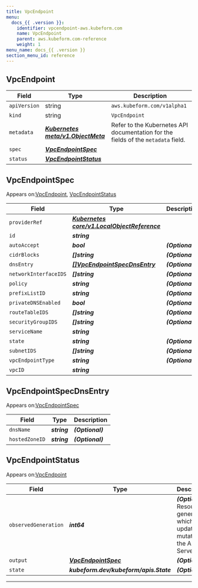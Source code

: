```yaml
---
title: VpcEndpoint
menu:
  docs_{{ .version }}:
    identifier: vpcendpoint-aws.kubeform.com
    name: VpcEndpoint
    parent: aws.kubeform.com-reference
    weight: 1
menu_name: docs_{{ .version }}
section_menu_id: reference
---
```


## VpcEndpoint
| Field | Type | Description |
| ------ | ----- | ----------- |
| `apiVersion` | string | `aws.kubeform.com/v1alpha1` |
|    `kind` | string | `VpcEndpoint` |
| `metadata` | ***[Kubernetes meta/v1.ObjectMeta](https://kubernetes.io/docs/reference/generated/kubernetes-api/v1.13/#objectmeta-v1-meta)***|Refer to the Kubernetes API documentation for the fields of the `metadata` field.|
| `spec` | ***[VpcEndpointSpec](#vpcendpointspec)***||
| `status` | ***[VpcEndpointStatus](#vpcendpointstatus)***||
## VpcEndpointSpec

Appears on:[VpcEndpoint](#vpcendpoint), [VpcEndpointStatus](#vpcendpointstatus)

| Field | Type | Description |
| ------ | ----- | ----------- |
| `providerRef` | ***[Kubernetes core/v1.LocalObjectReference](https://kubernetes.io/docs/reference/generated/kubernetes-api/v1.13/#localobjectreference-v1-core)***||
| `id` | ***string***||
| `autoAccept` | ***bool***| ***(Optional)*** |
| `cidrBlocks` | ***[]string***| ***(Optional)*** |
| `dnsEntry` | ***[[]VpcEndpointSpecDnsEntry](#vpcendpointspecdnsentry)***| ***(Optional)*** |
| `networkInterfaceIDS` | ***[]string***| ***(Optional)*** |
| `policy` | ***string***| ***(Optional)*** |
| `prefixListID` | ***string***| ***(Optional)*** |
| `privateDNSEnabled` | ***bool***| ***(Optional)*** |
| `routeTableIDS` | ***[]string***| ***(Optional)*** |
| `securityGroupIDS` | ***[]string***| ***(Optional)*** |
| `serviceName` | ***string***||
| `state` | ***string***| ***(Optional)*** |
| `subnetIDS` | ***[]string***| ***(Optional)*** |
| `vpcEndpointType` | ***string***| ***(Optional)*** |
| `vpcID` | ***string***||
## VpcEndpointSpecDnsEntry

Appears on:[VpcEndpointSpec](#vpcendpointspec)

| Field | Type | Description |
| ------ | ----- | ----------- |
| `dnsName` | ***string***| ***(Optional)*** |
| `hostedZoneID` | ***string***| ***(Optional)*** |
## VpcEndpointStatus

Appears on:[VpcEndpoint](#vpcendpoint)

| Field | Type | Description |
| ------ | ----- | ----------- |
| `observedGeneration` | ***int64***| ***(Optional)*** Resource generation, which is updated on mutation by the API Server.|
| `output` | ***[VpcEndpointSpec](#vpcendpointspec)***| ***(Optional)*** |
| `state` | ***kubeform.dev/kubeform/apis.State***| ***(Optional)*** |
---
